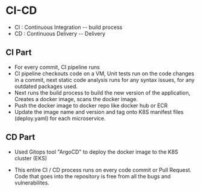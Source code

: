 # CI-CD

- CI : Continuous Integration  -- build process
- CD : Continuous Delivery -- Delivery


## CI Part

- For every commit, CI pipeline runs
- CI pipeline checkouts code on a VM, Unit tests run on the code changes in a commit, next static code analysis runs for any syntax issues, for any outdated packages used. 
- Next runs the build process to build the new version of the application, Creates a docker image, scans the docker image. 
- Push the docker image to docker repo like docker hub or ECR 
- Update the image name and version and tag onto K8S manifest files (deploy.yaml) for each microservice.


## CD Part

- Used Gitops tool "ArgoCD" to deploy the docker image to the K8S cluster (EKS) 


- This entire CI / CD process runs on every code commit or Pull Request. Code that goes into the repository is free from all the bugs and vulnerabilites.
 
 
